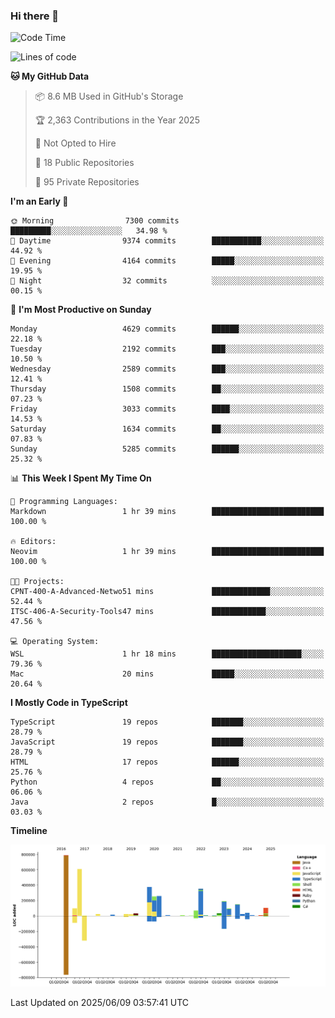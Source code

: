 ### Hi there 👋

<!--
**Clumsy-Coder/Clumsy-Coder** is a ✨ _special_ ✨ repository because its `README.md` (this file) appears on your GitHub profile.

Here are some ideas to get you started:

- 🔭 I’m currently working on ...
- 🌱 I’m currently learning ...
- 👯 I’m looking to collaborate on ...
- 🤔 I’m looking for help with ...
- 💬 Ask me about ...
- 📫 How to reach me: ...
- 😄 Pronouns: ...
- ⚡ Fun fact: ...
-->

<!-- anmol098/waka-readme-stats -->
<!--START_SECTION:waka-->
![Code Time](http://img.shields.io/badge/Code%20Time-1%2C270%20hrs%208%20mins-blue)

![Lines of code](https://img.shields.io/badge/From%20Hello%20World%20I%27ve%20Written-3.6%20million%20lines%20of%20code-blue)

**🐱 My GitHub Data** 

> 📦 8.6 MB Used in GitHub's Storage 
 > 
> 🏆 2,363 Contributions in the Year 2025
 > 
> 🚫 Not Opted to Hire
 > 
> 📜 18 Public Repositories 
 > 
> 🔑 95 Private Repositories 
 > 
**I'm an Early 🐤** 

```text
🌞 Morning                7300 commits        █████████░░░░░░░░░░░░░░░░   34.98 % 
🌆 Daytime                9374 commits        ███████████░░░░░░░░░░░░░░   44.92 % 
🌃 Evening                4164 commits        █████░░░░░░░░░░░░░░░░░░░░   19.95 % 
🌙 Night                  32 commits          ░░░░░░░░░░░░░░░░░░░░░░░░░   00.15 % 
```
📅 **I'm Most Productive on Sunday** 

```text
Monday                   4629 commits        ██████░░░░░░░░░░░░░░░░░░░   22.18 % 
Tuesday                  2192 commits        ███░░░░░░░░░░░░░░░░░░░░░░   10.50 % 
Wednesday                2589 commits        ███░░░░░░░░░░░░░░░░░░░░░░   12.41 % 
Thursday                 1508 commits        ██░░░░░░░░░░░░░░░░░░░░░░░   07.23 % 
Friday                   3033 commits        ████░░░░░░░░░░░░░░░░░░░░░   14.53 % 
Saturday                 1634 commits        ██░░░░░░░░░░░░░░░░░░░░░░░   07.83 % 
Sunday                   5285 commits        ██████░░░░░░░░░░░░░░░░░░░   25.32 % 
```


📊 **This Week I Spent My Time On** 

```text
💬 Programming Languages: 
Markdown                 1 hr 39 mins        █████████████████████████   100.00 % 

🔥 Editors: 
Neovim                   1 hr 39 mins        █████████████████████████   100.00 % 

🐱‍💻 Projects: 
CPNT-400-A-Advanced-Netwo51 mins             █████████████░░░░░░░░░░░░   52.44 % 
ITSC-406-A-Security-Tools47 mins             ████████████░░░░░░░░░░░░░   47.56 % 

💻 Operating System: 
WSL                      1 hr 18 mins        ████████████████████░░░░░   79.36 % 
Mac                      20 mins             █████░░░░░░░░░░░░░░░░░░░░   20.64 % 
```

**I Mostly Code in TypeScript** 

```text
TypeScript               19 repos            ███████░░░░░░░░░░░░░░░░░░   28.79 % 
JavaScript               19 repos            ███████░░░░░░░░░░░░░░░░░░   28.79 % 
HTML                     17 repos            ██████░░░░░░░░░░░░░░░░░░░   25.76 % 
Python                   4 repos             ██░░░░░░░░░░░░░░░░░░░░░░░   06.06 % 
Java                     2 repos             █░░░░░░░░░░░░░░░░░░░░░░░░   03.03 % 
```



**Timeline**

![Lines of Code chart](https://raw.githubusercontent.com/Clumsy-Coder/Clumsy-Coder/main/assets/bar_graph.png)


 Last Updated on 2025/06/09 03:57:41 UTC
<!--END_SECTION:waka-->
